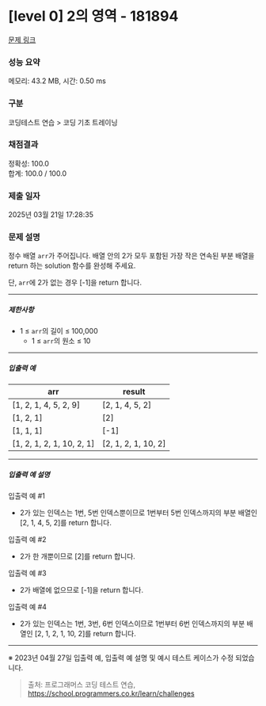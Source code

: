 # [level 0] 2의 영역 - 181894 

[문제 링크](https://school.programmers.co.kr/learn/courses/30/lessons/181894) 

### 성능 요약

메모리: 43.2 MB, 시간: 0.50 ms

### 구분

코딩테스트 연습 > 코딩 기초 트레이닝

### 채점결과

정확성: 100.0<br/>합계: 100.0 / 100.0

### 제출 일자

2025년 03월 21일 17:28:35

### 문제 설명

<p>정수 배열 <code>arr</code>가 주어집니다. 배열 안의 2가 모두 포함된 가장 작은 연속된 부분 배열을 return 하는 solution 함수를 완성해 주세요.</p>

<p>단, <code>arr</code>에 2가 없는 경우 [-1]을 return 합니다.</p>

<hr>

<h5>제한사항</h5>

<ul>
<li>1 ≤ <code>arr</code>의 길이 ≤ 100,000

<ul>
<li>1 ≤ <code>arr</code>의 원소 ≤ 10</li>
</ul></li>
</ul>

<hr>

<h5>입출력 예</h5>
<table class="table">
        <thead><tr>
<th>arr</th>
<th>result</th>
</tr>
</thead>
        <tbody><tr>
<td>[1, 2, 1, 4, 5, 2, 9]</td>
<td>[2, 1, 4, 5, 2]</td>
</tr>
<tr>
<td>[1, 2, 1]</td>
<td>[2]</td>
</tr>
<tr>
<td>[1, 1, 1]</td>
<td>[-1]</td>
</tr>
<tr>
<td>[1, 2, 1, 2, 1, 10, 2, 1]</td>
<td>[2, 1, 2, 1, 10, 2]</td>
</tr>
</tbody>
      </table>
<hr>

<h5>입출력 예 설명</h5>

<p>입출력 예 #1</p>

<ul>
<li>2가 있는 인덱스는 1번, 5번 인덱스뿐이므로 1번부터 5번 인덱스까지의 부분 배열인 [2, 1, 4, 5, 2]를 return 합니다.</li>
</ul>

<p>입출력 예 #2</p>

<ul>
<li>2가 한 개뿐이므로 [2]를 return 합니다.</li>
</ul>

<p>입출력 예 #3</p>

<ul>
<li>2가 배열에 없으므로 [-1]을 return 합니다.</li>
</ul>

<p>입출력 예 #4</p>

<ul>
<li>2가 있는 인덱스는 1번, 3번, 6번 인덱스이므로 1번부터 6번 인덱스까지의 부분 배열인 [2, 1, 2, 1, 10, 2]를 return 합니다.</li>
</ul>

<hr>

<p>※ 2023년 04월 27일 입출력 예, 입출력 예 설명 및 예시 테스트 케이스가 수정 되었습니다.</p>


> 출처: 프로그래머스 코딩 테스트 연습, https://school.programmers.co.kr/learn/challenges
